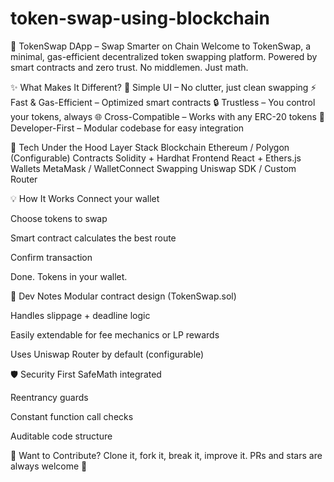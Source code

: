 # token-swap-using-blockchain
💱 TokenSwap DApp – Swap Smarter on Chain
Welcome to TokenSwap, a minimal, gas-efficient decentralized token swapping platform. Powered by smart contracts and zero trust. No middlemen. Just math.

✨ What Makes It Different?
🧠 Simple UI – No clutter, just clean swapping
⚡ Fast & Gas-Efficient – Optimized smart contracts
🔒 Trustless – You control your tokens, always
🌐 Cross-Compatible – Works with any ERC-20 tokens
🎯 Developer-First – Modular codebase for easy integration

🧰 Tech Under the Hood
Layer	Stack
Blockchain	Ethereum / Polygon (Configurable)
Contracts	Solidity + Hardhat
Frontend	React + Ethers.js
Wallets	MetaMask / WalletConnect
Swapping	Uniswap SDK / Custom Router

💡 How It Works
Connect your wallet

Choose tokens to swap

Smart contract calculates the best route

Confirm transaction

Done. Tokens in your wallet.

🧾 Dev Notes
Modular contract design (TokenSwap.sol)

Handles slippage + deadline logic

Easily extendable for fee mechanics or LP rewards

Uses Uniswap Router by default (configurable)

🛡️ Security First
SafeMath integrated

Reentrancy guards

Constant function call checks

Auditable code structure

🎁 Want to Contribute?
Clone it, fork it, break it, improve it.
PRs and stars are always welcome 🌟

